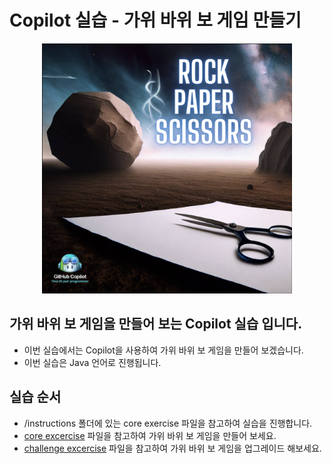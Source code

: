 # Copilot 실습 - 가위 바위 보 게임 만들기
<div align="center">
    <img src="/assets/Rock Paper Scissors image.png" alt="Rock Paper Scissors image" width="400" height="400" >
</div>

## 가위 바위 보 게임을 만들어 보는 Copilot 실습 입니다. 
- 이번 실습에서는 Copilot을 사용하여 가위 바위 보 게임을 만들어 보겠습니다.
- 이번 실습은 Java 언어로 진행됩니다.


## 실습 순서
- /instructions 폴더에 있는 core exercise 파일을 참고하여 실습을 진행합니다.
- [core excercise](./instructions/core%20excercise.md) 파일을 참고하여 가위 바위 보 게임을 만들어 보세요.
- [challenge excercise](./instructions/challenge%20excercise.md) 파일을 참고하여 가위 바위 보 게임을 업그레이드 해보세요.



